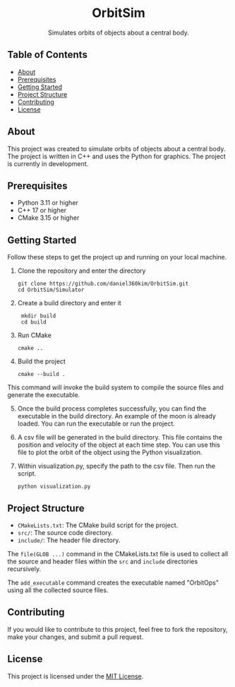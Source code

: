 <h1 align="center">OrbitSim</h1>

<p align="center">
  Simulates orbits of objects about a central body. 
</p>

## Table of Contents

- [About](#about)
- [Prerequisites](#prerequisites)
- [Getting Started](#getting-started)
- [Project Structure](#project-structure)
- [Contributing](#contributing)
- [License](#license)

## About

This project was created to simulate orbits of objects about a central body. The project is written in C++ and uses the Python for graphics. The project is currently in development.

## Prerequisites

- Python 3.11 or higher
- C++ 17 or higher
- CMake 3.15 or higher

## Getting Started

Follow these steps to get the project up and running on your local machine.

1. Clone the repository and enter the directory
   ```shell
   git clone https://github.com/daniel360kim/OrbitSim.git
   cd OrbitSim/Simulator
   ```
2. Create a build directory and enter it
   ```shell
    mkdir build
    cd build
    ```

3. Run CMake
    ```shell
    cmake ..
    ```

4. Build the project
    ```shell
    cmake --build .
    ```

This command will invoke the build system to compile the source files and generate the executable.

5. Once the build process completes successfully, you can find the executable in the build directory.
An example of the moon is already loaded. You can run the executable or run the project. 

6. A csv file will be generated in the build directory. This file contains the position and velocity of the object at each time step. You can use this file to plot the orbit of the object using the Python visualization.

7. Within visualization.py, specify the path to the csv file. Then run the script.
    ```shell
    python visualization.py
    ```

## Project Structure

- `CMakeLists.txt`: The CMake build script for the project.
- `src/`: The source code directory.
- `include/`: The header file directory.

The `file(GLOB ...)` command in the CMakeLists.txt file is used to collect all the source and header files within the `src` and `include` directories recursively.

The `add_executable` command creates the executable named "OrbitOps" using all the collected source files.

## Contributing

If you would like to contribute to this project, feel free to fork the repository, make your changes, and submit a pull request.

## License

This project is licensed under the [MIT License](LICENSE).
   
